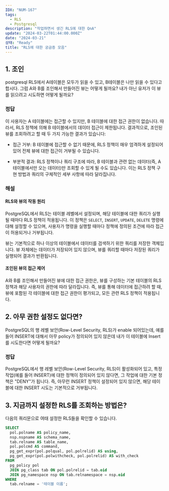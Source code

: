 ```yaml
---
IDX: "NUM-167"
tags:
  - RLS
  - Postgresql
description: "작업하면서 생긴 RLS에 대한 QnA"
update: "2024-03-22T01:44:00.000Z"
date: "2024-03-21"
상태: "Ready"
title: "RLS에 대한 궁금증 모음"
---
```

## 1. 조인

postgresql RLS에서 A테이블은 모두가 읽을 수 있고, B테이블은 나만 읽을 수 있다고 합시다. 
그럼 A와 B를 조인해서 만들어진 뷰는 어떻게 될까요? 내가 아닌 유저가 이 뷰를 읽으려고 시도하면 어떻게 될까요? 

### 정답

이 사용자는 A 테이블에는 접근할 수 있지만, B 테이블에 대한 접근 권한이 없습니다. 따라서, RLS 정책에 의해 B 테이블에서의 데이터 접근이 제한됩니다. 결과적으로, 조인된 뷰를 조회하려고 할 때 두 가지 가능한 결과가 있습니다:

- 접근 거부: B 테이블에 접근할 수 없기 때문에, RLS 정책이 매우 엄격하게 설정되어 있어 전체 뷰에 대한 접근이 거부될 수 있습니다.

- 부분적 결과: RLS 정책이나 쿼리 구조에 따라, B 테이블과 관련 없는 데이터(즉, A 테이블에서만 오는 데이터)만 조회할 수 있게 될 수도 있습니다. 이는 RLS 정책 구현 방법과 쿼리의 구체적인 세부 사항에 따라 달라집니다.

### 해설

#### RLS와 뷰의 작동 원리

PostgreSQL에서 RLS는 테이블 레벨에서 설정되며, 해당 테이블에 대한 쿼리가 실행될 때마다 RLS 정책이 적용됩니다. 이 정책은 `SELECT`, `INSERT`, `UPDATE`, `DELETE` 명령에 대해 설정할 수 있으며, 사용자가 명령을 실행할 때마다 정책에 정의된 조건에 따라 접근이 허용되거나 거부됩니다.

뷰는 기본적으로 하나 이상의 테이블에서 데이터를 검색하기 위한 쿼리를 저장한 객체입니다. 뷰 자체에는 데이터가 저장되어 있지 않으며, 뷰를 쿼리할 때마다 저장된 쿼리가 실행되어 결과가 반환됩니다.

#### 조인된 뷰의 접근 제어

A와 B를 조인해서 만들어진 뷰에 대한 접근 권한은, 뷰를 구성하는 기본 테이블의 RLS 정책과 해당 사용자의 권한에 따라 달라집니다. 즉, 뷰를 통해 데이터에 접근하려 할 때, 뷰에 포함된 각 테이블에 대한 접근 권한이 평가되고, 모든 관련 RLS 정책이 적용됩니다.

## 2. 아무 권한 설정도 없다면? 

PostgreSQL의 행 레벨 보안(Row-Level Security, RLS)가 enable 되어있는데, 예를 들어 INSERT에 대해서 아무 policy가 정의되어 있지 않은데 내가 이 테이블에 Insert를 시도한다면 어떻게 될까요?

### 정답

PostgreSQL에서 행 레벨 보안(Row-Level Security, RLS)이 활성화되어 있고, 특정 작업(예를 들어 INSERT)에 대한 정책이 정의되어 있지 않다면, 그 작업에 대한 기본 정책은 "DENY"가 됩니다. 즉, 아무런 INSERT 정책이 설정되어 있지 않으면, 해당 테이블에 대한 INSERT 시도는 기본적으로 거부됩니다.

## 3. 지금까지 설정한 RLS를 조회하는 방법은? 

다음의 쿼리문으로 여태 설정한 RLS들을 확인할 수 있습니다. 

```sql
SELECT
  pol.polname AS policy_name,
  nsp.nspname AS schema_name,
  tab.relname AS table_name,
  pol.polcmd AS command,
  pg_get_expr(pol.polqual, pol.polrelid) AS using,
  pg_get_expr(pol.polwithcheck, pol.polrelid) AS with_check
FROM
  pg_policy pol
  JOIN pg_class tab ON pol.polrelid = tab.oid
  JOIN pg_namespace nsp ON tab.relnamespace = nsp.oid
WHERE
  tab.relname = '테이블 이름';
```



